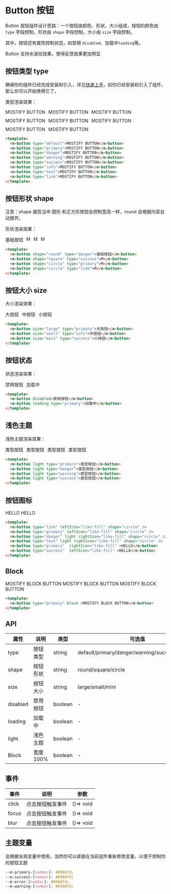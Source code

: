 <style scoped lang="scss">
  .button_test {
    display: flex;
    flex-wrap: wrap;
    alight-items: center;
    gap: 10px;
  }

  </style>

# Button 按钮

Button 按钮组件设计思路：一个按钮由颜色、形状、大小组成，按钮的颜色由 <code>type</code> 字段控制，形状由 <code>shape</code> 字段控制，大小由 <code>size</code> 字段控制。

其中，按钮还有属性控制状态，如禁用 <code>disabled</code>、加载中<code>loading</code>等。

<MAlert show-icon title="提示">Button 支持水波纹效果，使得反馈效果更加明显</MAlert>

## 按钮类型 type

确保你的组件已经完成安装和引入，详见[快速上手](/zh-cn/config/start.html)，如你已经安装和引入了组件，那么你可以开始使用它了。

类型渲染效果：

<div class="button_test">
  <m-button type="default">MOSTIFY BUTTON</m-button>
  <m-button type="primary">MOSTIFY BUTTON</m-button>
  <m-button type="danger">MOSTIFY BUTTON</m-button>
  <m-button type="warning">MOSTIFY BUTTON</m-button>
  <m-button type="success">MOSTIFY BUTTON</m-button>
  <m-button type="info">MOSTIFY BUTTON</m-button>
  <m-button type="text">MOSTIFY BUTTON</m-button>
  <m-button type="link">MOSTIFY BUTTON</m-button>
</div>

```html
<template>
  <m-button type="default">MOSTIFY BUTTON</m-button>
  <m-button type="primary">MOSTIFY BUTTON</m-button>
  <m-button type="danger">MOSTIFY BUTTON</m-button>
  <m-button type="warning">MOSTIFY BUTTON</m-button>
  <m-button type="success">MOSTIFY BUTTON</m-button>
  <m-button type="info">MOSTIFY BUTTON</m-button>
  <m-button type="text">MOSTIFY BUTTON</m-button>
  <m-button type="link">MOSTIFY BUTTON</m-button>
</template>
```

## 按钮形状 shape

注意：shape 属性当中 圆形 和正方形按钮会控制宽高一样，round 会根据内容自动撑开。

形状渲染效果：

<div class="button_test">
  <m-button shape="round" type="danger">基础按钮</m-button>
  <m-button shape="square" type="success">M</m-button>
  <m-button shape="circle" type="primary">M</m-button>
  <m-button shape="circle" type="info">M</m-button>
</div>

```html
<template>
  <m-button shape="round" type="danger">基础按钮</m-button>
  <m-button shape="square" type="success">M</m-button>
  <m-button shape="circle" type="primary">M</m-button>
  <m-button shape="circle" type="link">M</m-button>
</template>
```

## 按钮大小 size

大小渲染效果：

<div class="button_test">
  <m-button size="large" type="primary">大按钮</m-button>
  <m-button size="small" type="info">中按钮</m-button>
  <m-button size="mini" type="success">小按钮</m-button>
</div>

```html
<template>
  <m-button size="large" type="primary">大按钮</m-button>
  <m-button size="small" type="info">中按钮</m-button>
  <m-button size="mini" type="success">小按钮</m-button>
</template>
```

## 按钮状态

状态渲染效果：

<div class="button_test">
  <m-button disabled>禁用按钮</m-button>
  <m-button loading type="primary">加载中</m-button>
</div>

```html
<template>
  <m-button disabled>禁用按钮</m-button>
  <m-button loading type="primary">加载中</m-button>
</template>
```

## 浅色主题

浅色主题渲染效果：

<div class="button_test">
  <m-button light type="primary">类型按钮</m-button>
  <m-button light type="danger">类型按钮</m-button>
  <m-button light type="warning">类型按钮</m-button>
  <m-button light type="success">类型按钮</m-button>
</div>

```html
<template>
  <m-button light type="primary">类型按钮</m-button>
  <m-button light type="danger">类型按钮</m-button>
  <m-button light type="warning">类型按钮</m-button>
  <m-button light type="success">类型按钮</m-button>
</template>
```

## 按钮图标

<div class="button_test">
 <m-button type="link" leftIcon="like-fill" shape="circle" />
<m-button type="primary" leftIcon="like-fill" shape="circle" />
<m-button type="danger" light rightIcon="like-fill" shape="circle" />
<m-button type="text" light rightIcon="like-fill" shape="circle" />
<m-button type="primary"  rightIcon="like-fill" >HELLO</m-button>
<m-button type="success"  leftIcon="like-fill" >HELLO</m-button>
</div>

```html
<template>
  <m-button type="link" leftIcon="like-fill" shape="circle" />
  <m-button type="primary" leftIcon="like-fill" shape="circle" />
  <m-button type="danger" light rightIcon="like-fill" shape="circle" />
  <m-button type="text" light rightIcon="like-fill" shape="circle" />
  <m-button type="primary"  rightIcon="like-fill" >HELLO</m-button>
  <m-button type="success"  leftIcon="like-fill" >HELLO</m-button>
</template>

```

## Block

<m-button type="primary" block >MOSTIFY BLOCK BUTTON</m-button>
<m-button type="info" block >MOSTIFY BLOCK BUTTON</m-button>
<m-button type="danger" block >MOSTIFY BLOCK BUTTON</m-button>

```html
<template>
  <m-button type="primary" block >MOSTIFY BLOCK BUTTON</m-button>
</template>
```

## API

| 属性     | 说明     | 类型    | 可选值                                           | 默认值  |
| -------- | -------- | ------- | ------------------------------------------------ | ------- |
| type     | 按钮类型 | string  | default/primary/danger/warning/success/text/link | default |
| shape    | 按钮形状 | string  | round/square/circle                              | -       |
| size     | 按钮大小 | string  | large/small/mini                                 | small   |
| disabled | 禁用按钮 | boolean | -                                                | false   |
| loading  | 加载中   | boolean | -                                                | false   |
| light    | 浅色主题 | boolean | -                                                | false   |
| Block     | 宽度100%    | boolean | - | false |

## 事件

| 事件  | 说明             | 参数      |
| ----- | ---------------- | --------- |
| click | 点击按钮触发事件 | ()=> void |
| focus | 点击按钮触发事件 | ()=> void |
| blur  | 点击按钮触发事件 | ()=> void |

## 主题变量

会根据全局变量中使用，当然你可以直接在当前组件重新修改变量，以便于控制你的按钮主题

```scss
--m-primary-[number]: #0960fd;
--m-success-[number]: #0960fd;
--m-error-[number]: #0960fd;
--m-warning-[number]: #0960fd;
```
